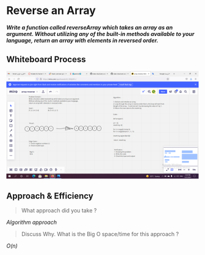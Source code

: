 # Reverse an Array

***Write a function called reverseArray which takes an array as an argument. Without utilizing any of the built-in methods available to your language, return an array with elements in reversed order.***

## Whiteboard Process

![array-reverse](array-reverse.png)

## Approach & Efficiency

> What approach did you take ?

*Algorithm approach* 

> Discuss Why. What is the Big O space/time for this approach ? 

*O(n)*
